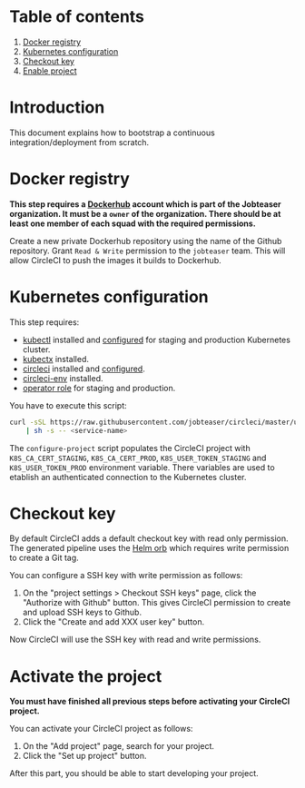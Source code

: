 # Table of contents
1. [Docker registry](#docker-registry)
2. [Kubernetes configuration](#kubernetes-configuration)
3. [Checkout key](#checkout-key)
4. [Enable project](#enable-project)

# Introduction
This document explains how to bootstrap a continuous integration/deployment
from scratch.

# Docker registry
**This step requires a [Dockerhub](https://hub.docker.com) account which is
part of the Jobteaser organization. It must be a `owner` of the
organization. There should be at least one member of each squad with the
required permissions.**

Create a new private Dockerhub repository using the name of the Github
repository. Grant `Read & Write` permission to the `jobteaser` team. This
will allow CircleCI to push the images it builds to Dockerhub.

# Kubernetes configuration
This step requires:
- [kubectl](https://kubernetes.io/docs/tasks/tools/install-kubectl) installed
  and
  [configured](https://github.com/jobteaser/service/blob/master/doc/howto.md#how-to-login-on-the-kubernetes-cluster)
  for staging and production Kubernetes cluster.
- [kubectx](https://github.com/ahmetb/kubectx) installed.
- [circleci](https://circleci.com/docs/2.0/local-cli/#installation) installed
  and [configured](https://circleci.com/account/api).
- [circleci-env](https://github.com/jobteaser-oss/circleci-env) installed.
- [operator
  role](https://github.com/jobteaser/kubernetes-namespaces/blob/master/doc/handbook.md#access-management)
  for staging and production.

You have to execute this script:

```sh
curl -sSL https://raw.githubusercontent.com/jobteaser/circleci/master/utils/configure-project \
    | sh -s -- <service-name>
```

The `configure-project` script populates the CircleCI project with
`K8S_CA_CERT_STAGING`, `K8S_CA_CERT_PROD`, `K8S_USER_TOKEN_STAGING` and
`K8S_USER_TOKEN_PROD` environment variable. There variables are used to
etablish an authenticated connection to the Kubernetes cluster.

# Checkout key
By default CircleCI adds a default checkout key with read only permission. The
generated pipeline uses the [Helm
orb](https://github.com/jobteaser/circleci/blob/master/orbs/helm/orb.yml)
which requires write permission to create a Git tag.

You can configure a SSH key with write permission as follows:
1. On the "project settings > Checkout SSH keys" page, click the
   "Authorize with Github" button. This gives CircleCI permission to
   create and upload SSH keys to Github.
2. Click the "Create and add XXX user key" button.

Now CircleCI will use the SSH key with read and write permissions.

# Activate the project
**You must have finished all previous steps before activating your CircleCI
project.**

You can activate your CircleCI project as follows:
1. On the "Add project" page, search for your project.
2. Click the "Set up project" button.

After this part, you should be able to start developing your project.
